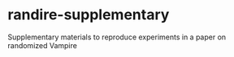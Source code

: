 # randire-supplementary
Supplementary materials to reproduce experiments in a paper on randomized Vampire
